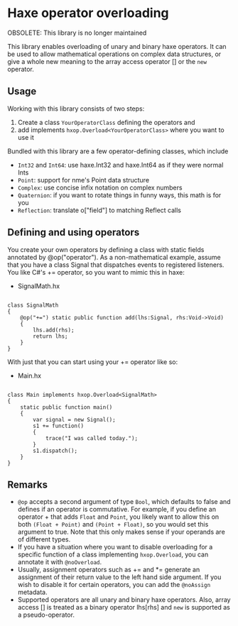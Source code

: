 Haxe operator overloading
=============

OBSOLETE: This library is no longer maintained

This library enables overloading of unary and binary haxe operators. It can be used to allow mathematical operations on complex data structures, or give a whole new meaning to the array access operator [] or the `new` operator.

Usage
-------

Working with this library consists of two steps:

1. Create a class `YourOperatorClass` defining the operators and
2. add implements `hxop.Overload<YourOperatorClass>` where you want to use it

Bundled with this library are a few operator-defining classes, which include

* `Int32` and `Int64`: use haxe.Int32 and haxe.Int64 as if they were normal Ints
* `Point`: support for nme's Point data structure
* `Complex`: use concise infix notation on complex numbers
* `Quaternion`: if you want to rotate things in funny ways, this math is for you
* `Reflection`: translate o["field"] to matching Reflect calls

Defining and using operators
-------

You create your own operators by defining a class with static fields annotated by @op("operator"). As a non-mathematical example, assume that you have a class Signal that dispatches events to registered listeners. You like C#'s += operator, so you want to mimic this in haxe:

* SignalMath.hx

```

class SignalMath
{
	@op("+=") static public function add(lhs:Signal, rhs:Void->Void)
	{
		lhs.add(rhs);
		return lhs;
	}
}

```

With just that you can start using your += operator like so:

* Main.hx

```

class Main implements hxop.Overload<SignalMath>
{
	static public function main()
	{
		var signal = new Signal();
		s1 += function()
		{
			trace("I was called today.");
		}
		s1.dispatch();
	}
}

```

Remarks
-------

* `@op` accepts a second argument of type `Bool`, which defaults to false and defines if an operator is commutative. For example, if you define an operator + that adds `Float` and `Point`, you likely want to allow this on both `(Float + Point)` and `(Point + Float)`, so you would set this argument to true. Note that this only makes sense if your operands are of different types.
* If you have a situation where you want to disable overloading for a specific function of a class implementing `hxop.Overload`, you can annotate it with `@noOverload`.
* Usually, assignment operators such as += and *= generate an assignment of their return value to the left hand side argument. If you wish to disable it for certain operators, you can add the `@noAssign` metadata.
* Supported operators are all unary and binary haxe operators. Also, array access [] is treated as a binary operator lhs[rhs] and `new` is supported as a pseudo-operator.

